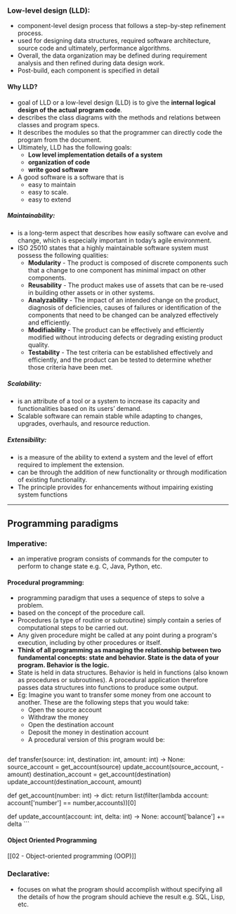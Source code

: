 ### Low-level design (LLD):
- component-level design process that follows a step-by-step refinement process. 
- used for designing data structures, required software architecture, source code and ultimately, performance algorithms. 
- Overall, the data organization may be defined during requirement analysis and then refined during data design work. 
- Post-build, each component is specified in detail

#### Why LLD?
- goal of LLD or a low-level design (LLD) is to give the **internal logical design of the actual program code**.
- describes the class diagrams with the methods and relations between classes and program specs. 
- It describes the modules so that the programmer can directly code the program from the document.
- Ultimately, LLD has the following goals:
  - **Low level implementation details of a system**
  - **organization of code**
  - **write good software**
- A good software is a software that is
  - easy to maintain
  - easy to scale.
  - easy to extend

##### Maintainability:
-  is a long-term aspect that describes how easily software can evolve and change, which is especially important in todayʼs agile environment.
- ISO 25010 states that a highly maintainable software system must possess the following qualities:
  - **Modularity** - The product is composed of discrete components such that a change to one component has minimal impact on other components.
  - **Reusability** - The product makes use of assets that can be re-used in building other assets or in other systems.
  - **Analyzability** - The impact of an intended change on the product, diagnosis of deficiencies, causes of failures or identification of the components that need to be changed can be analyzed effectively and efficiently.
  - **Modifiability** - The product can be effectively and efficiently modified without introducing defects or degrading existing product quality.
  - **Testability** - The test criteria can be established effectively and efficiently, and the product can be tested to determine whether those criteria have been met.
##### Scalability:
- is an attribute of a tool or a system to increase its capacity and functionalities based on its usersʼ demand. 
- Scalable software can remain stable while adapting to changes, upgrades, overhauls, and resource reduction.

##### Extensibility:
- is a measure of the ability to extend a system and the level of effort required to implement the extension. 
- can be through the addition of new functionality or through modification of existing functionality. 
- The principle provides for enhancements without impairing existing system functions
---
## Programming paradigms
### Imperative:
- an imperative program consists of commands for the computer to perform to change state e.g. C, Java, Python, etc.
#### Procedural programming:
- programming paradigm that uses a sequence of steps to solve a problem.
- based on the concept of the procedure call. 
- Procedures (a type of routine or subroutine) simply contain a series of computational steps to be carried out. 
- Any given procedure might be called at any point during a program's execution, including by other procedures or itself.
- **Think of all programming as managing the relationship between two fundamental concepts: state and behavior. State is the data of your program. Behavior is the logic.**
- State is held in data structures. Behavior is held in functions (also known as procedures or subroutines). A procedural application therefore passes data structures into functions to produce some output.
- Eg: Imagine you want to transfer some money from one account to another. These are the following steps that you would take:
  - Open the source account
  - Withdraw the money
  - Open the destination account
  - Deposit the money in destination account
  - A procedural version of this program would be:
  ```python
 def transfer(source: int, destination: int, amount: int) -> None:
    source_account = get_account(source)
    update_account(source_account, -amount)
    destination_account = get_account(destination)
    update_account(destination_account, amount)

def get_account(number: int) -> dict:
    return list(filter(lambda account: account['number'] == number,accounts))[0]

def update_account(account: int, delta: int) -> None:
    account['balance'] += delta
	```


#### Object Oriented Programming 
[[02 - Object-oriented programming (OOP)]]

### Declarative:
- focuses on what the program should accomplish without specifying all the details of how the program should achieve the result e.g. SQL, Lisp, etc.





